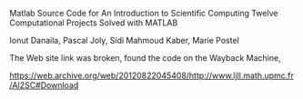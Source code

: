 

Matlab Source Code for An Introduction to Scientific Computing Twelve
Computational Projects Solved with MATLAB

Ionut Danaila, Pascal Joly, Sidi Mahmoud Kaber, Marie Postel

The Web site link was broken, found the code on the Wayback Machine,

https://web.archive.org/web/20120822045408/http://www.ljll.math.upmc.fr/AI2SC#Download







